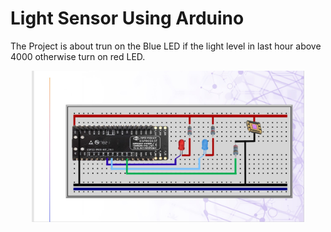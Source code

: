 # Light Sensor Using Arduino
The Project is about trun on the Blue LED if the light level in last hour above 4000 otherwise turn on red LED.
<p align="center"><img src=light_level.jpeg height="242"/></p>


